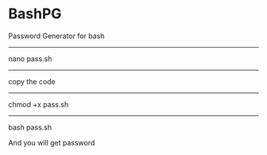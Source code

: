 # BashPG
Password Generator for bash
___________________________
nano pass.sh 
___
copy the code
___
chmod +x pass.sh 
___
bash pass.sh 

And you will get password
